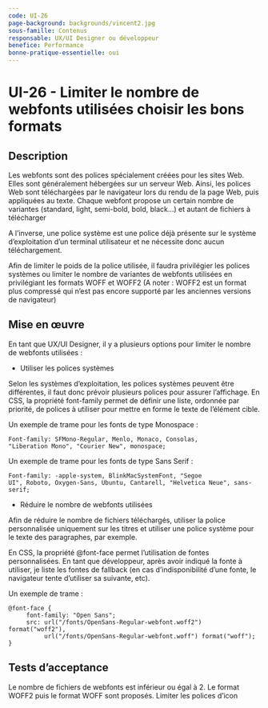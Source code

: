 ```yaml
---
code: UI-26
page-background: backgrounds/vincent2.jpg
sous-famille: Contenus
responsable: UX/UI Designer ou développeur
benefice: Performance
bonne-pratique-essentielle: oui
---
```

# UI-26 - Limiter le nombre de webfonts utilisées choisir les bons formats

## Description

Les webfonts sont des polices spécialement créées pour les sites Web. Elles sont généralement hébergées sur un serveur Web. Ainsi, les polices Web sont téléchargées par le navigateur lors du rendu de la page Web, puis appliquées au texte. Chaque webfont propose un certain nombre de variantes (standard, light, semi-bold, bold, black…) et autant de fichiers à télécharger

A l’inverse, une police système est une police déjà présente sur le système d’exploitation d’un terminal utilisateur et ne nécessite donc aucun téléchargement.

Afin de limiter le poids de la police utilisée, il faudra privilégier les polices systèmes ou limiter le nombre de variantes de webfonts utilisées en privilégiant les formats WOFF et WOFF2 (A noter : WOFF2 est un format plus compressé qui n’est pas encore supporté par les anciennes versions de navigateur)

## Mise en œuvre

En tant que UX/UI Designer, il y a plusieurs options pour limiter le nombre de webfonts utilisées :

* Utiliser les polices systèmes

Selon les systèmes d’exploitation, les polices systèmes peuvent être différentes, il faut donc prévoir plusieurs polices pour assurer l’affichage.
En CSS, la propriété font-family permet de définir une liste, ordonnée par priorité, de polices à utiliser pour mettre en forme le texte de l’élément cible.

Un exemple de trame pour les fonts de type Monospace :

```
Font-family: SFMono-Regular, Menlo, Monaco, Consolas, "Liberation Mono", "Courier New", monospace;
```

Un exemple de trame pour les fonts de type Sans Serif :

```
Font-family: -apple-system, BlinkMacSystemFont, "Segoe UI", Roboto, Oxygen-Sans, Ubuntu, Cantarell, "Helvetica Neue", sans-serif;
```

* Réduire le nombre de webfonts utilisées

Afin de réduire le nombre de fichiers téléchargés, utiliser la police personnalisée uniquement sur les titres et utiliser une police système pour le texte des paragraphes, par exemple.

En CSS, la propriété @font-face permet l’utilisation de fontes personnalisées.
En tant que développeur, après avoir indiqué la fonte à utiliser, je liste les fontes de fallback (en cas d’indisponibilité d’une fonte, le navigateur tente d’utiliser sa suivante, etc).

Un exemple de trame :

```
@font-face {  
     font-family: "Open Sans";
     src: url("/fonts/OpenSans-Regular-webfont.woff2") format("woff2"),
          url("/fonts/OpenSans-Regular-webfont.woff") format("woff");
}
```

## Tests d’acceptance

Le nombre de fichiers de webfonts est inférieur ou égal à 2.
Le format WOFF2 puis le format WOFF sont proposés.
Limiter les polices d’icon
